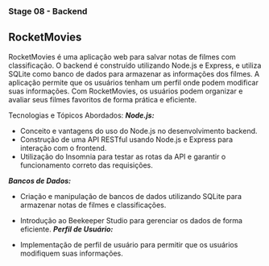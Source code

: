 ### Stage 08 - Backend

## RocketMovies

RocketMovies é uma aplicação web para salvar notas de filmes com classificação. O backend é construído utilizando Node.js e Express, e utiliza SQLite como banco de dados para armazenar as informações dos filmes. A aplicação permite que os usuários tenham um perfil onde podem modificar suas informações. Com RocketMovies, os usuários podem organizar e avaliar seus filmes favoritos de forma prática e eficiente.

Tecnologias e Tópicos Abordados:
***Node.js:***

- Conceito e vantagens do uso do Node.js no desenvolvimento backend.
- Construção de uma API RESTful usando Node.js e Express para interação com o frontend.
- Utilização do Insomnia para testar as rotas da API e garantir o funcionamento correto das requisições.

***Bancos de Dados:***

- Criação e manipulação de bancos de dados utilizando SQLite para armazenar notas de filmes e classificações.
- Introdução ao Beekeeper Studio para gerenciar os dados de forma eficiente.
***Perfil de Usuário:***

- Implementação de perfil de usuário para permitir que os usuários modifiquem suas informações.
  

